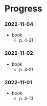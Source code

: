 # Progress

### 2022-11-04
- book
  - p. 4-21

### 2022-11-02
- book
  - p. 4-21

### 2022-11-01
- book
  - p. 4-13
